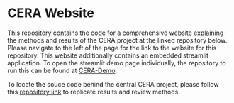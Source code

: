 # CERA Website

This repository contains the code for a comprehensive website explaining the methods and results of the CERA project at the linked repository below. Please navigate to the left of the page for the link to the website for this repository. This website additionally contains an embedded streamlit application. To open the streamlit demo page individually, the repository to run this can be found at [CERA-Demo](https://github.com/kellyhpark/CERA-Demo).

To locate the souce code behind the central CERA project, please follow this [repository link](https://github.com/kellyhpark/Pole-Validation/tree/main) to replicate results and review methods.
